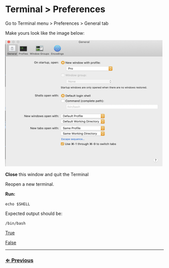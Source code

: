# Terminal > Preferences

Go to Terminal menu > Preferences > General tab

Make yours look like the image below:

<img src="../images/bash.png" width="500" height="400">

**Close** this window and quit the Terminal

Reopen a new terminal.

**Run:**

`echo $SHELL`

Expected output should be:

```
/bin/bash
```

[True](../terminal/bash.md)

[False](../../error/error.md)

---
### [⇐ Previous](setup.md)